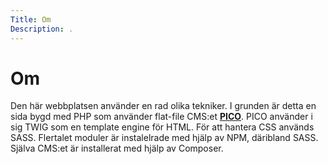 ```yaml
---
Title: Om
Description: .
---
```


Om
==========================

Den här webbplatsen använder en rad olika tekniker. I grunden är detta en sida bygd med PHP som använder flat-file CMS:et [__PICO__](https://picocms.org/). PICO använder i sig TWIG som en template engine för HTML. För att hantera CSS används SASS. Flertalet moduler är instalelrade med hjälp av NPM, däribland SASS. Själva CMS:et är installerat med hjälp av Composer. 
